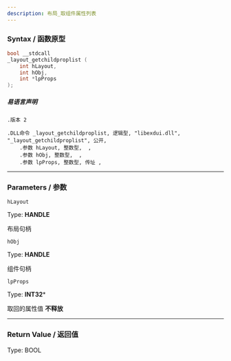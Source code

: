 ```yaml
---
description: 布局_取组件属性列表
---
```


### Syntax / 函数原型

```C++
bool __stdcall 
_layout_getchildproplist (
    int hLayout,
    int hObj,
    int *lpProps
);
```

##### 易语言声明

```Elang
.版本 2

.DLL命令 _layout_getchildproplist, 逻辑型, "libexdui.dll", "_layout_getchildproplist", 公开, 
    .参数 hLayout, 整数型,  , 
    .参数 hObj, 整数型,  , 
    .参数 lpProps, 整数型, 传址 ,
```

---

### Parameters / 参数

`hLayout`

Type: **HANDLE**

布局句柄

`hObj`

Type: **HANDLE**

组件句柄

`lpProps`

Type: **INT32***

取回的属性值 **不释放**

---

### Return Value / 返回值

Type: BOOL
